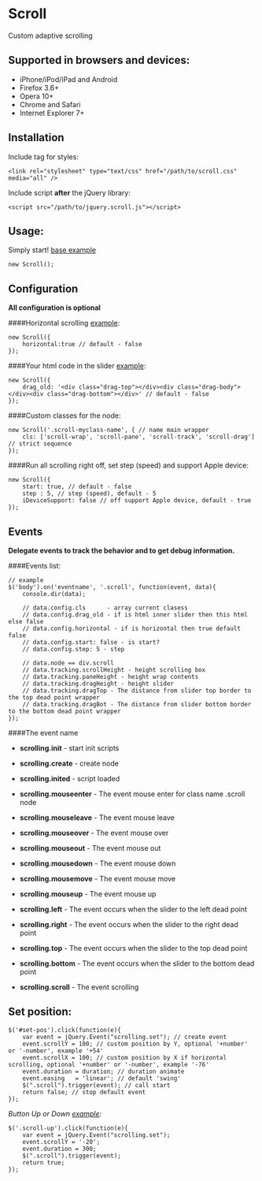 Scroll
======

Custom adaptive scrolling

## Supported in browsers and devices:

- iPhone/iPod/iPad and Android
- Firefox 3.6+
- Opera 10+
- Chrome and Safari
- Internet Explorer 7+

## Installation

Include tag <link> for styles:

    <link rel="stylesheet" type="text/css" href="/path/to/scroll.css" media="all" />

Include script **after** the jQuery library:

    <script src="/path/to/jquery.scroll.js"></script>

## Usage:

Simply start! [base example](http://csscode.ru/test/scroll/)

    new Scroll();

## Configuration

**All configuration is optional**

####Horizontal scrolling [example](http://csscode.ru/test/scroll#horizontal):

    new Scroll({
        horizontal:true // default - false
    });

####Your html code in the slider [example](http://csscode.ru/test/scroll#drag-old):

    new Scroll({
        drag_old: '<div class="drag-top"></div><div class="drag-body"></div><div class="drag-bottom"></div>' // default - false
    });

####Custom classes for the node:

    new Scroll('.scroll-myclass-name', { // name main wrapper
        cls: ['scroll-wrap', 'scroll-pane', 'scroll-track', 'scroll-drag'] // strict sequence
    });

####Run all scrolling right off, set step (speed) and support Apple device:

    new Scroll({
        start: true, // default - false
        step : 5, // step (speed), default - 5
        iDeviceSupport: false // off support Apple device, default - true
    });

## Events

**Delegate events to track the behavior and to get debug information.**

####Events list:

    // example
    $('body').on('eventname', '.scroll', function(event, data){
        console.dir(data);

        // data.config.cls      - array current clasess
        // data.config.drag_old - if is html inner slider then this html else false
        // data.config.horizontal - if is horizontal then true default false
        // data.config.start: false - is start?
        // data.config.step: 5 - step

        // data.node == div.scroll
        // data.tracking.scrollHeight - height scrolling box
        // data.tracking.paneHeight - height wrap contents
        // data.tracking.dragHeight - height slider
        // data.tracking.dragTop - The distance from slider top border to the top dead point wrapper
        // data.tracking.dragBot - The distance from slider bottom border to the bottom dead point wrapper
    });

####The event name
- **scrolling.init**       - start init scripts
- **scrolling.create**     - create node
- **scrolling.inited**     - script loaded

- **scrolling.mouseenter** - The event mouse enter for class name .scroll node
- **scrolling.mouseleave** - The event mouse leave
- **scrolling.mouseover**  - The event mouse over
- **scrolling.mouseout**   - The event mouse out
- **scrolling.mousedown**  - The event mouse down
- **scrolling.mousemove**  - The event mouse move
- **scrolling.mouseup**    - The event mouse up

- **scrolling.left**       - The event occurs when the slider to the left dead point
- **scrolling.right**      - The event occurs when the slider to the right dead point
- **scrolling.top**        - The event occurs when the slider to the top dead point
- **scrolling.bottom**     - The event occurs when the slider to the bottom dead point
- **scrolling.scroll**     - The event scrolling

## Set position:

    $('#set-pos').click(function(e){
        var event = jQuery.Event("scrolling.set"); // create event
        event.scrollY = 100; // custom position by Y, optional '+number' or '-number', example '+54'
        event.scrollX = 100; // custom position by X if horizontal scrolling, optional '+number' or '-number', example '-76'
        event.duration = duration; // duration animate
        event.easing   = 'linear'; // default 'swing'
        $(".scroll").trigger(event); // call start
        return false; // stop default event
    });

*Button Up or Down [example](http://csscode.ru/test/scroll#up-and-down-button):*

    $('.scroll-up').click(function(e){
        var event = jQuery.Event("scrolling.set");
        event.scrollY = '-20';
        event.duration = 300;
        $(".scroll").trigger(event);
        return true;
    });
